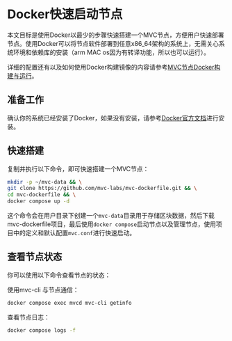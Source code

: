 # Docker快速启动节点

本文目标是使用Docker以最少的步骤快速搭建一个MVC节点，方便用户快速部署节点。使用Docker可以将节点软件部署到任意x86_64架构的系统上，无需关心系统环境和依赖库的安装（arm MAC os因为有转译功能，所以也可以运行）。

详细的配置还有以及如何使用Docker构建镜像的内容请参考[MVC节点Docker构建与运行](/docs/nodes/installation/docker-build)。

## 准备工作

确认你的系统已经安装了Docker，如果没有安装，请参考[Docker官方文档](https://docs.docker.com/engine/install/)进行安装。

## 快速搭建

复制并执行以下命令，即可快速搭建一个MVC节点：

```bash
mkdir -p ~/mvc-data && \
git clone https://github.com/mvc-labs/mvc-dockerfile.git && \
cd mvc-dockerfile && \
docker compose up -d
```

这个命令会在用户目录下创建一个`mvc-data`目录用于存储区块数据，然后下载mvc-dockerfile项目，最后使用`docker compose`启动节点以及管理节点，使用项目中的定义和默认配置`mvc.conf`进行快速启动。

## 查看节点状态

你可以使用以下命令查看节点的状态：

使用mvc-cli 与节点通信：

```bash
docker compose exec mvcd mvc-cli getinfo
```

查看节点日志：

```bash
docker compose logs -f
```
